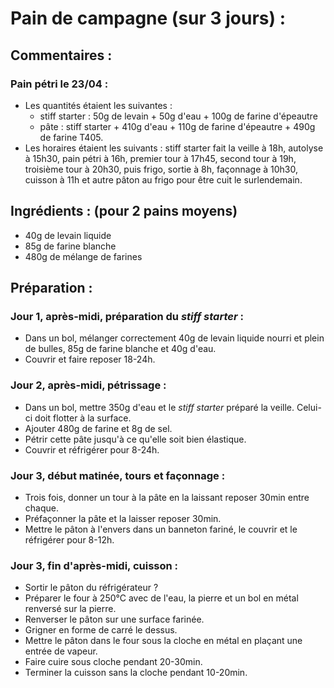 # Pain de campagne (sur 3 jours) :

## Commentaires :
### Pain pétri le 23/04 :
* Les quantités étaient les suivantes :
  * stiff starter : 50g de levain + 50g d'eau + 100g de farine d'épeautre
  * pâte : stiff starter + 410g d'eau + 110g de farine d'épeautre + 490g de farine T405.
* Les horaires étaient les suivants : stiff starter fait la veille à 18h, autolyse à 15h30, pain pétri à 16h, premier tour à 17h45, second tour à 19h, troisième tour à 20h30, puis frigo, sortie à 8h, façonnage à 10h30, cuisson à 11h et autre pâton au frigo pour être cuit le surlendemain. 

## Ingrédients : (pour 2 pains moyens)
* 40g de levain liquide
* 85g de farine blanche
* 480g de mélange de farines

## Préparation :

### Jour 1, après-midi, préparation du *stiff starter* :
* Dans un bol, mélanger correctement 40g de levain liquide nourri et plein de bulles, 85g de farine blanche et 40g d'eau.
* Couvrir et faire reposer 18-24h.

### Jour 2, après-midi, pétrissage :
* Dans un bol, mettre 350g d'eau et le *stiff starter* préparé la veille. Celui-ci doit flotter à la surface.
* Ajouter 480g de farine et 8g de sel.
* Pétrir cette pâte jusqu'à ce qu'elle soit bien élastique.
* Couvrir et réfrigérer pour 8-24h.

### Jour 3, début matinée, tours et façonnage :
* Trois fois, donner un tour à la pâte en la laissant reposer 30min entre chaque.
* Préfaçonner la pâte et la laisser reposer 30min.
* Mettre le pâton à l'envers dans un banneton fariné, le couvrir et le réfrigérer pour 8-12h.

### Jour 3, fin d'après-midi, cuisson :
* Sortir le pâton du réfrigérateur ?
* Préparer le four à 250°C avec de l'eau, la pierre et un bol en métal renversé sur la pierre.
* Renverser le pâton sur une surface farinée.
* Grigner en forme de carré le dessus.
* Mettre le pâton dans le four sous la cloche en métal en plaçant une entrée de vapeur.
* Faire cuire sous cloche pendant 20-30min.
* Terminer la cuisson sans la cloche pendant 10-20min.
